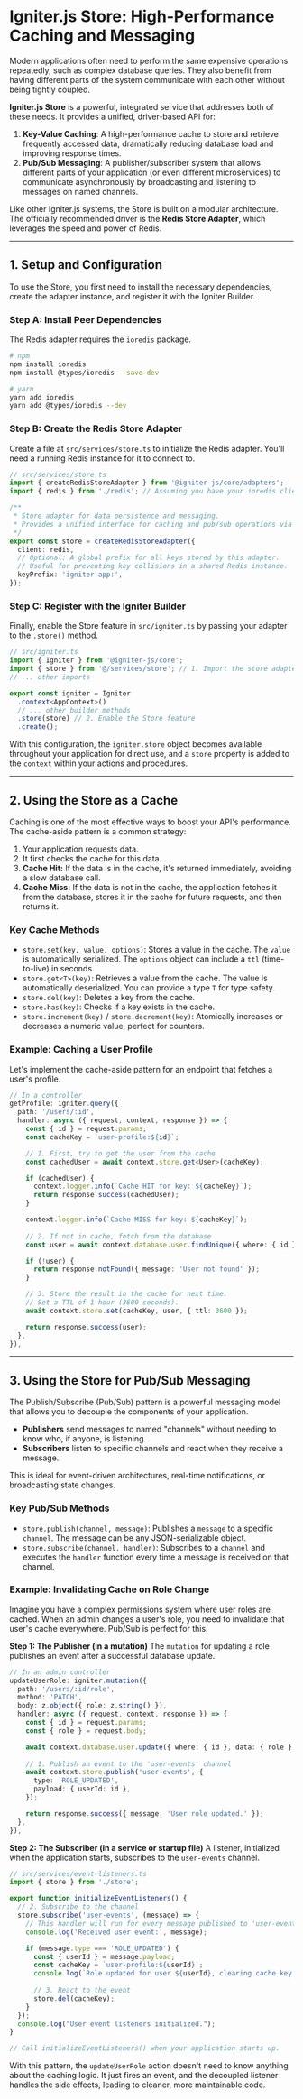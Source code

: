 # Igniter.js Store: High-Performance Caching and Messaging

Modern applications often need to perform the same expensive operations repeatedly, such as complex database queries. They also benefit from having different parts of the system communicate with each other without being tightly coupled.

**Igniter.js Store** is a powerful, integrated service that addresses both of these needs. It provides a unified, driver-based API for:

1.  **Key-Value Caching**: A high-performance cache to store and retrieve frequently accessed data, dramatically reducing database load and improving response times.
2.  **Pub/Sub Messaging**: A publisher/subscriber system that allows different parts of your application (or even different microservices) to communicate asynchronously by broadcasting and listening to messages on named channels.

Like other Igniter.js systems, the Store is built on a modular architecture. The officially recommended driver is the **Redis Store Adapter**, which leverages the speed and power of Redis.

---

## 1. Setup and Configuration

To use the Store, you first need to install the necessary dependencies, create the adapter instance, and register it with the Igniter Builder.

### Step A: Install Peer Dependencies

The Redis adapter requires the `ioredis` package.

```bash
# npm
npm install ioredis
npm install @types/ioredis --save-dev

# yarn
yarn add ioredis
yarn add @types/ioredis --dev
```

### Step B: Create the Redis Store Adapter

Create a file at `src/services/store.ts` to initialize the Redis adapter. You'll need a running Redis instance for it to connect to.

```typescript
// src/services/store.ts
import { createRedisStoreAdapter } from '@igniter-js/core/adapters';
import { redis } from './redis'; // Assuming you have your ioredis client instance here

/**
 * Store adapter for data persistence and messaging.
 * Provides a unified interface for caching and pub/sub operations via Redis.
 */
export const store = createRedisStoreAdapter({
  client: redis,
  // Optional: A global prefix for all keys stored by this adapter.
  // Useful for preventing key collisions in a shared Redis instance.
  keyPrefix: 'igniter-app:', 
});
```

### Step C: Register with the Igniter Builder

Finally, enable the Store feature in `src/igniter.ts` by passing your adapter to the `.store()` method.

```typescript
// src/igniter.ts
import { Igniter } from '@igniter-js/core';
import { store } from '@/services/store'; // 1. Import the store adapter
// ... other imports

export const igniter = Igniter
  .context<AppContext>()
  // ... other builder methods
  .store(store) // 2. Enable the Store feature
  .create();
```
With this configuration, the `igniter.store` object becomes available throughout your application for direct use, and a `store` property is added to the `context` within your actions and procedures.

---

## 2. Using the Store as a Cache

Caching is one of the most effective ways to boost your API's performance. The cache-aside pattern is a common strategy:

1.  Your application requests data.
2.  It first checks the cache for this data.
3.  **Cache Hit:** If the data is in the cache, it's returned immediately, avoiding a slow database call.
4.  **Cache Miss:** If the data is not in the cache, the application fetches it from the database, stores it in the cache for future requests, and then returns it.

### Key Cache Methods

*   `store.set(key, value, options)`: Stores a value in the cache. The `value` is automatically serialized. The `options` object can include a `ttl` (time-to-live) in seconds.
*   `store.get<T>(key)`: Retrieves a value from the cache. The value is automatically deserialized. You can provide a type `T` for type safety.
*   `store.del(key)`: Deletes a key from the cache.
*   `store.has(key)`: Checks if a key exists in the cache.
*   `store.increment(key)` / `store.decrement(key)`: Atomically increases or decreases a numeric value, perfect for counters.

### Example: Caching a User Profile

Let's implement the cache-aside pattern for an endpoint that fetches a user's profile.

```typescript
// In a controller
getProfile: igniter.query({
  path: '/users/:id',
  handler: async ({ request, context, response }) => {
    const { id } = request.params;
    const cacheKey = `user-profile:${id}`;

    // 1. First, try to get the user from the cache
    const cachedUser = await context.store.get<User>(cacheKey);

    if (cachedUser) {
      context.logger.info(`Cache HIT for key: ${cacheKey}`);
      return response.success(cachedUser);
    }

    context.logger.info(`Cache MISS for key: ${cacheKey}`);
    
    // 2. If not in cache, fetch from the database
    const user = await context.database.user.findUnique({ where: { id } });

    if (!user) {
      return response.notFound({ message: 'User not found' });
    }

    // 3. Store the result in the cache for next time.
    // Set a TTL of 1 hour (3600 seconds).
    await context.store.set(cacheKey, user, { ttl: 3600 });

    return response.success(user);
  },
}),
```

---

## 3. Using the Store for Pub/Sub Messaging

The Publish/Subscribe (Pub/Sub) pattern is a powerful messaging model that allows you to decouple the components of your application.

*   **Publishers** send messages to named "channels" without needing to know who, if anyone, is listening.
*   **Subscribers** listen to specific channels and react when they receive a message.

This is ideal for event-driven architectures, real-time notifications, or broadcasting state changes.

### Key Pub/Sub Methods

*   `store.publish(channel, message)`: Publishes a `message` to a specific `channel`. The message can be any JSON-serializable object.
*   `store.subscribe(channel, handler)`: Subscribes to a `channel` and executes the `handler` function every time a message is received on that channel.

### Example: Invalidating Cache on Role Change

Imagine you have a complex permissions system where user roles are cached. When an admin changes a user's role, you need to invalidate that user's cache everywhere. Pub/Sub is perfect for this.

**Step 1: The Publisher (in a mutation)**
The `mutation` for updating a role publishes an event after a successful database update.

```typescript
// In an admin controller
updateUserRole: igniter.mutation({
  path: '/users/:id/role',
  method: 'PATCH',
  body: z.object({ role: z.string() }),
  handler: async ({ request, context, response }) => {
    const { id } = request.params;
    const { role } = request.body;

    await context.database.user.update({ where: { id }, data: { role } });
    
    // 1. Publish an event to the 'user-events' channel
    await context.store.publish('user-events', {
      type: 'ROLE_UPDATED',
      payload: { userId: id },
    });

    return response.success({ message: 'User role updated.' });
  },
}),
```

**Step 2: The Subscriber (in a service or startup file)**
A listener, initialized when the application starts, subscribes to the `user-events` channel.

```typescript
// src/services/event-listeners.ts
import { store } from './store';

export function initializeEventListeners() {
  // 2. Subscribe to the channel
  store.subscribe('user-events', (message) => {
    // This handler will run for every message published to 'user-events'
    console.log('Received user event:', message);

    if (message.type === 'ROLE_UPDATED') {
      const { userId } = message.payload;
      const cacheKey = `user-profile:${userId}`;
      console.log(`Role updated for user ${userId}, clearing cache key: ${cacheKey}`);
      
      // 3. React to the event
      store.del(cacheKey);
    }
  });
  console.log("User event listeners initialized.");
}

// Call initializeEventListeners() when your application starts up.
```
With this pattern, the `updateUserRole` action doesn't need to know anything about the caching logic. It just fires an event, and the decoupled listener handles the side effects, leading to cleaner, more maintainable code.